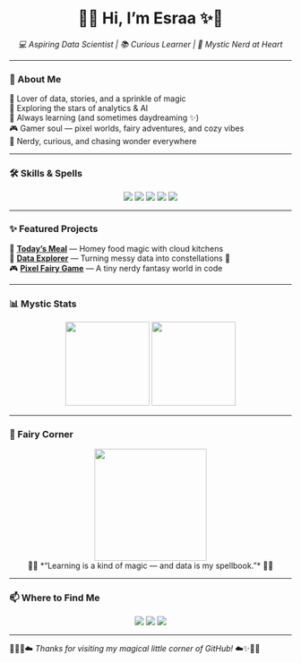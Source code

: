 <!-- Fairy Banner -->
<h1 align="center">🌙✨ Hi, I’m Esraa ✨🌙</h1>
<p align="center">
  <em>💻 Aspiring Data Scientist | 📚 Curious Learner | 🌸 Mystic Nerd at Heart</em>
</p>

---

### 🌸 About Me
🌷 Lover of data, stories, and a sprinkle of magic  
🌌 Exploring the stars of analytics & AI  
📖 Always learning (and sometimes daydreaming ✨)  
🎮 Gamer soul — pixel worlds, fairy adventures, and cozy vibes  
🧚 Nerdy, curious, and chasing wonder everywhere  

---

### 🛠️ Skills & Spells
<p align="center">
  <img src="https://img.shields.io/badge/Python-ffcad4?style=for-the-badge&logo=python&logoColor=black"/>
  <img src="https://img.shields.io/badge/SQL-b5ead7?style=for-the-badge&logo=postgresql&logoColor=black"/>
  <img src="https://img.shields.io/badge/PowerBI-ffdac1?style=for-the-badge&logo=powerbi&logoColor=black"/>
  <img src="https://img.shields.io/badge/Tableau-e2f0cb?style=for-the-badge&logo=tableau&logoColor=black"/>
  <img src="https://img.shields.io/badge/Excel-c7ceea?style=for-the-badge&logo=microsoft-excel&logoColor=black"/>
</p>

---

### ✨ Featured Projects
🌸 [**Today’s Meal**](#) — Homey food magic with cloud kitchens  
🌙 [**Data Explorer**](#) — Turning messy data into constellations 🌌  
🎮 [**Pixel Fairy Game**](#) — A tiny nerdy fantasy world in code  

---

### 📊 Mystic Stats
<p align="center">
  <img src="https://github-readme-stats.vercel.app/api?username=esraayasser&show_icons=true&theme=rose_pine&hide_border=true" height="150"/>
  <img src="https://github-readme-stats.vercel.app/api/top-langs/?username=esraayasser&layout=compact&theme=rose_pine&hide_border=true" height="150"/>
</p>

---

### 🧚 Fairy Corner
<p align="center">
  <img src="https://media.giphy.com/media/l0HlTy9x8FZo0XO1i/giphy.gif" width="200"/>  
  <br> 🌙💫 *“Learning is a kind of magic — and data is my spellbook.”* 💫🌙  
</p>

---

### 📫 Where to Find Me
<p align="center">
  <a href="https://www.linkedin.com/in/esraa-yasser-0a592a222/"><img src="https://img.shields.io/badge/LinkedIn-ffcad4?style=for-the-badge&logo=linkedin&logoColor=black"/></a>
  <a href="https://www.kaggle.com/esraayasser"><img src="https://img.shields.io/badge/Kaggle-b5ead7?style=for-the-badge&logo=kaggle&logoColor=black"/></a>
  <a href="https://esraayasser.framer.website/"><img src="https://img.shields.io/badge/Portfolio-c7ceea?style=for-the-badge&logo=githubpages&logoColor=black"/></a>
</p>

---

🌸🌙✨☁️ *Thanks for visiting my magical little corner of GitHub!* ☁️✨🌙🌸
